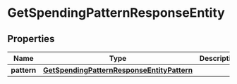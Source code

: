 

# GetSpendingPatternResponseEntity


## Properties

| Name | Type | Description | Notes |
|------------ | ------------- | ------------- | -------------|
|**pattern** | [**GetSpendingPatternResponseEntityPattern**](GetSpendingPatternResponseEntityPattern.md) |  |  [optional] |



